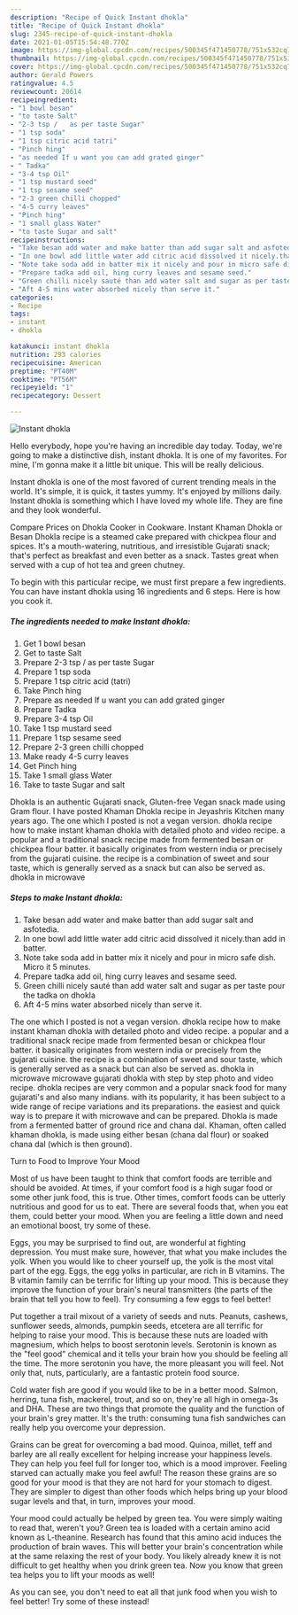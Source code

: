 ```yaml
---
description: "Recipe of Quick Instant dhokla"
title: "Recipe of Quick Instant dhokla"
slug: 2345-recipe-of-quick-instant-dhokla
date: 2021-01-05T15:54:48.770Z
image: https://img-global.cpcdn.com/recipes/500345f471450778/751x532cq70/instant-dhokla-recipe-main-photo.jpg
thumbnail: https://img-global.cpcdn.com/recipes/500345f471450778/751x532cq70/instant-dhokla-recipe-main-photo.jpg
cover: https://img-global.cpcdn.com/recipes/500345f471450778/751x532cq70/instant-dhokla-recipe-main-photo.jpg
author: Gerald Powers
ratingvalue: 4.5
reviewcount: 20614
recipeingredient:
- "1 bowl besan"
- "to taste Salt"
- "2-3 tsp /   as per taste Sugar"
- "1 tsp soda"
- "1 tsp citric acid tatri"
- "Pinch hing"
- "as needed If u want you can add grated ginger"
- " Tadka"
- "3-4 tsp Oil"
- "1 tsp mustard seed"
- "1 tsp sesame seed"
- "2-3 green chilli chopped"
- "4-5 curry leaves"
- "Pinch hing"
- "1 small glass Water"
- "to taste Sugar and salt"
recipeinstructions:
- "Take besan add water and make batter than add sugar salt and asfotedia."
- "In one bowl add little water add citric acid dissolved it nicely.than add in batter."
- "Note take soda add in batter mix it nicely and pour in micro safe dish. Micro it 5 minutes."
- "Prepare tadka add oil, hing curry leaves and sesame seed."
- "Green chilli nicely sauté than add water salt and sugar as per taste pour the tadka on dhokla"
- "Aft 4-5 mins water absorbed nicely than serve it."
categories:
- Recipe
tags:
- instant
- dhokla

katakunci: instant dhokla 
nutrition: 293 calories
recipecuisine: American
preptime: "PT40M"
cooktime: "PT56M"
recipeyield: "1"
recipecategory: Dessert

---
```



![Instant dhokla](https://img-global.cpcdn.com/recipes/500345f471450778/751x532cq70/instant-dhokla-recipe-main-photo.jpg)

Hello everybody, hope you're having an incredible day today. Today, we're going to make a distinctive dish, instant dhokla. It is one of my favorites. For mine, I'm gonna make it a little bit unique. This will be really delicious.

Instant dhokla is one of the most favored of current trending meals in the world. It's simple, it is quick, it tastes yummy. It's enjoyed by millions daily. Instant dhokla is something which I have loved my whole life. They are fine and they look wonderful.

Compare Prices on Dhokla Cooker in Cookware. Instant Khaman Dhokla or Besan Dhokla recipe is a steamed cake prepared with chickpea flour and spices. It&#39;s a mouth-watering, nutritious, and irresistible Gujarati snack; that&#39;s perfect as breakfast and even better as a snack. Tastes great when served with a cup of hot tea and green chutney.


To begin with this particular recipe, we must first prepare a few ingredients. You can have instant dhokla using 16 ingredients and 6 steps. Here is how you cook it.

<!--inarticleads1-->

##### The ingredients needed to make Instant dhokla:

1. Get 1 bowl besan
1. Get to taste Salt
1. Prepare 2-3 tsp /   as per taste Sugar
1. Prepare 1 tsp soda
1. Prepare 1 tsp citric acid (tatri)
1. Take Pinch hing
1. Prepare as needed If u want you can add grated ginger
1. Prepare  Tadka
1. Prepare 3-4 tsp Oil
1. Take 1 tsp mustard seed
1. Prepare 1 tsp sesame seed
1. Prepare 2-3 green chilli chopped
1. Make ready 4-5 curry leaves
1. Get Pinch hing
1. Take 1 small glass Water
1. Take to taste Sugar and salt


Dhokla is an authentic Gujarati snack, Gluten-free Vegan snack made using Gram flour. I have posted Khaman Dhokla recipe in Jeyashris Kitchen many years ago. The one which I posted is not a vegan version. dhokla recipe how to make instant khaman dhokla with detailed photo and video recipe. a popular and a traditional snack recipe made from fermented besan or chickpea flour batter. it basically originates from western india or precisely from the gujarati cuisine. the recipe is a combination of sweet and sour taste, which is generally served as a snack but can also be served as. dhokla in microwave 

<!--inarticleads2-->

##### Steps to make Instant dhokla:

1. Take besan add water and make batter than add sugar salt and asfotedia.
1. In one bowl add little water add citric acid dissolved it nicely.than add in batter.
1. Note take soda add in batter mix it nicely and pour in micro safe dish. Micro it 5 minutes.
1. Prepare tadka add oil, hing curry leaves and sesame seed.
1. Green chilli nicely sauté than add water salt and sugar as per taste pour the tadka on dhokla
1. Aft 4-5 mins water absorbed nicely than serve it.


The one which I posted is not a vegan version. dhokla recipe how to make instant khaman dhokla with detailed photo and video recipe. a popular and a traditional snack recipe made from fermented besan or chickpea flour batter. it basically originates from western india or precisely from the gujarati cuisine. the recipe is a combination of sweet and sour taste, which is generally served as a snack but can also be served as. dhokla in microwave microwave gujarati dhokla with step by step photo and video recipe. dhokla recipes are very common and a popular snack food for many gujarati&#39;s and also many indians. with its popularity, it has been subject to a wide range of recipe variations and its preparations. the easiest and quick way is to prepare it with microwave and can be prepared. Dhokla is made from a fermented batter of ground rice and chana dal. Khaman, often called khaman dhokla, is made using either besan (chana dal flour) or soaked chana dal (which is then ground). 

Turn to Food to Improve Your Mood


Most of us have been taught to think that comfort foods are terrible and should be avoided. At times, if your comfort food is a high sugar food or some other junk food, this is true. Other times, comfort foods can be utterly nutritious and good for us to eat. There are several foods that, when you eat them, could better your mood. When you are feeling a little down and need an emotional boost, try some of these.

Eggs, you may be surprised to find out, are wonderful at fighting depression. You must make sure, however, that what you make includes the yolk. When you would like to cheer yourself up, the yolk is the most vital part of the egg. Eggs, the egg yolks in particular, are rich in B vitamins. The B vitamin family can be terrific for lifting up your mood. This is because they improve the function of your brain's neural transmitters (the parts of the brain that tell you how to feel). Try consuming a few eggs to feel better!

Put together a trail mixout of a variety of seeds and nuts. Peanuts, cashews, sunflower seeds, almonds, pumpkin seeds, etcetera are all terrific for helping to raise your mood. This is because these nuts are loaded with magnesium, which helps to boost serotonin levels. Serotonin is known as the "feel good" chemical and it tells your brain how you should be feeling all the time. The more serotonin you have, the more pleasant you will feel. Not only that, nuts, particularly, are a fantastic protein food source.

Cold water fish are good if you would like to be in a better mood. Salmon, herring, tuna fish, mackerel, trout, and so on, they're all high in omega-3s and DHA. These are two things that promote the quality and the function of your brain's grey matter. It's the truth: consuming tuna fish sandwiches can really help you overcome your depression. 

Grains can be great for overcoming a bad mood. Quinoa, millet, teff and barley are all really excellent for helping increase your happiness levels. They can help you feel full for longer too, which is a mood improver. Feeling starved can actually make you feel awful! The reason these grains are so good for your mood is that they are not hard for your stomach to digest. They are simpler to digest than other foods which helps bring up your blood sugar levels and that, in turn, improves your mood.

Your mood could actually be helped by green tea. You were simply waiting to read that, weren't you? Green tea is loaded with a certain amino acid known as L-theanine. Research has found that this amino acid induces the production of brain waves. This will better your brain's concentration while at the same relaxing the rest of your body. You likely already knew it is not difficult to get healthy when you drink green tea. Now you know that green tea helps you to lift your moods as well!

As you can see, you don't need to eat all that junk food when you wish to feel better! Try some of these instead!

